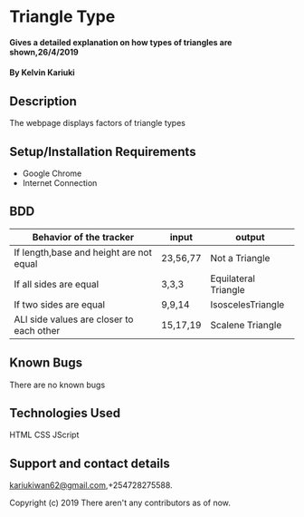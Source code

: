 # Triangle Type
#### Gives a detailed explanation on how types of triangles are shown,26/4/2019
#### By **Kelvin Kariuki**
## Description
 The webpage displays factors of triangle types
## Setup/Installation Requirements
* Google Chrome 
* Internet Connection
## BDD
| Behavior of the tracker                     |  input                  | output              |      
|---------------------------------------------|-------------------------|---------------------|
| If length,base and height are not equal     | 23,56,77                | Not a Triangle      |
| If all sides are equal                      | 3,3,3                   | Equilateral Triangle|
| If two sides are equal                      | 9,9,14                  | IsoscelesTriangle   |
| ALl side values are closer to each other    | 15,17,19                | Scalene Triangle    |

## Known Bugs
There are no known bugs 
## Technologies Used
HTML
CSS
JScript
## Support and contact details
kariukiwan62@gmail.com,+254728275588.

Copyright (c) 2019 There aren't any contributors as of now.
